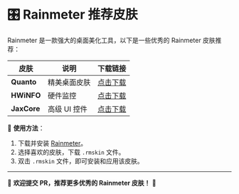 # 🎛️ Rainmeter 推荐皮肤  

Rainmeter 是一款强大的桌面美化工具，以下是一些优秀的 Rainmeter 皮肤推荐：  

| 皮肤 | 说明 | 下载链接 |  
|------|------|----------|  
| **Quanto** | 精美桌面皮肤 | [点击下载](https://github.com/SteveHsuDrawing/quanto/) |  
| **HWiNFO** | 硬件监控 | [点击下载](https://www.hwinfo.com/download/) |  
| **JaxCore** | 高级 UI 控件 | [点击下载](https://jaxcore.app/) |  

📌 **使用方法**：
1. 下载并安装 [Rainmeter](https://www.rainmeter.net/)。
2. 选择喜欢的皮肤，下载 `.rmskin` 文件。
3. 双击 `.rmskin` 文件，即可安装和应用该皮肤。

---

📌 **欢迎提交 PR，推荐更多优秀的 Rainmeter 皮肤！** 🚀
